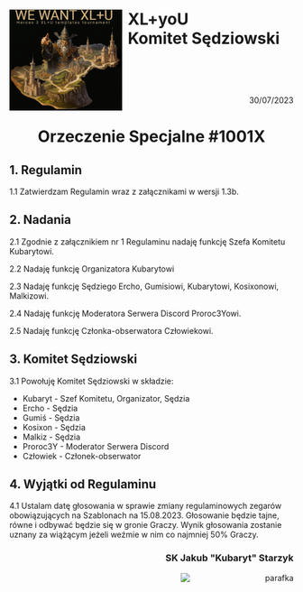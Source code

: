 # <img src="https://github.com/KubarytTournaments/XL-plus-U/blob/stuff/xl%2Bu_logo.png" alt="xl+u_logo" style="height: auto; width:200px; float:left; margin-right: 10px"/>XL+yoU <br> Komitet Sędziowski
<br/>
<br/>
<br/>

<p align="right">30/07/2023</p>

<h1 align="center">Orzeczenie Specjalne #1001X</h1>

## 1. Regulamin

1.1 Zatwierdzam Regulamin wraz z załącznikami w wersji 1.3b.

## 2. Nadania
  
2.1 Zgodnie z załącznikiem nr 1 Regulaminu nadaję funkcję Szefa Komitetu Kubarytowi.

2.2 Nadaję funkcję Organizatora Kubarytowi

2.3 Nadaję funkcję Sędziego Ercho, Gumisiowi, Kubarytowi, Kosixonowi, Malkizowi.

2.4 Nadaję funkcję Moderatora Serwera Discord Proroc3Yowi.

2.5 Nadaję funkcję Członka-obserwatora Człowiekowi.

## 3. Komitet Sędziowski

3.1 Powołuję Komitet Sędziowski w składzie:
  - Kubaryt - Szef Komitetu, Organizator, Sędzia
  - Ercho - Sędzia
  - Gumiś - Sędzia
  - Kosixon - Sędzia
  - Malkiz - Sędzia
  - Proroc3Y - Moderator Serwera Discord
  - Człowiek - Członek-obserwator

## 4. Wyjątki od Regulaminu

4.1 Ustalam datę głosowania w sprawie zmiany regulaminowych zegarów obowiązujących na Szablonach na 15.08.2023. Głosowanie będzie tajne, równe i odbywać będzie się w gronie Graczy. Wynik głosowania zostanie uznany za wiążącym jeżeli weźmie w nim co najmniej 50% Graczy.

### <p align="right">SK Jakub "Kubaryt" Starzyk</p>
<div align="right"><img src="https://media.discordapp.net/attachments/1022538414328913930/1136284542727110656/image-removebg-preview_3.png" alt="parafka" style="height: auto; width:200px; float:right;"/></div>
